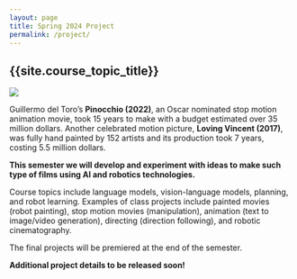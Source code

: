 ```yaml
---
layout: page
title: Spring 2024 Project
permalink: /project/
---
```


## {{site.course_topic_title}}

<img src="{{site.data.header.header | prepend: site.baseurl }}">

Guillermo del Toro’s **Pinocchio (2022)**, an Oscar nominated stop motion animation movie, took 15 years 
to make with a budget estimated over 35 million dollars. Another celebrated motion picture, 
**Loving Vincent (2017)**, was fully hand painted by 152 artists and its production took 7 years, costing 5.5 
million dollars.

**This semester we will develop and experiment with ideas to make such type of films using AI and robotics technologies.**

Course topics include language models, vision-language models, planning, and robot learning. Examples 
of class projects include painted movies (robot painting), stop motion movies (manipulation), animation 
(text to image/video generation), directing (direction following), and robotic cinematography.  

The final projects will be premiered at the end of the semester.

**Additional project details to be released soon!**